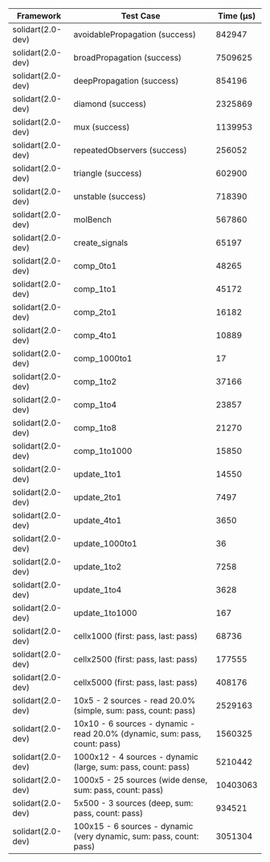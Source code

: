 | Framework | Test Case | Time (μs) |
| --- | --- | --- |
| solidart(2.0-dev) | avoidablePropagation (success) | 842947 |
| solidart(2.0-dev) | broadPropagation (success) | 7509625 |
| solidart(2.0-dev) | deepPropagation (success) | 854196 |
| solidart(2.0-dev) | diamond (success) | 2325869 |
| solidart(2.0-dev) | mux (success) | 1139953 |
| solidart(2.0-dev) | repeatedObservers (success) | 256052 |
| solidart(2.0-dev) | triangle (success) | 602900 |
| solidart(2.0-dev) | unstable (success) | 718390 |
| solidart(2.0-dev) | molBench | 567860 |
| solidart(2.0-dev) | create_signals | 65197 |
| solidart(2.0-dev) | comp_0to1 | 48265 |
| solidart(2.0-dev) | comp_1to1 | 45172 |
| solidart(2.0-dev) | comp_2to1 | 16182 |
| solidart(2.0-dev) | comp_4to1 | 10889 |
| solidart(2.0-dev) | comp_1000to1 | 17 |
| solidart(2.0-dev) | comp_1to2 | 37166 |
| solidart(2.0-dev) | comp_1to4 | 23857 |
| solidart(2.0-dev) | comp_1to8 | 21270 |
| solidart(2.0-dev) | comp_1to1000 | 15850 |
| solidart(2.0-dev) | update_1to1 | 14550 |
| solidart(2.0-dev) | update_2to1 | 7497 |
| solidart(2.0-dev) | update_4to1 | 3650 |
| solidart(2.0-dev) | update_1000to1 | 36 |
| solidart(2.0-dev) | update_1to2 | 7258 |
| solidart(2.0-dev) | update_1to4 | 3628 |
| solidart(2.0-dev) | update_1to1000 | 167 |
| solidart(2.0-dev) | cellx1000 (first: pass, last: pass) | 68736 |
| solidart(2.0-dev) | cellx2500 (first: pass, last: pass) | 177555 |
| solidart(2.0-dev) | cellx5000 (first: pass, last: pass) | 408176 |
| solidart(2.0-dev) | 10x5 - 2 sources - read 20.0% (simple, sum: pass, count: pass) | 2529163 |
| solidart(2.0-dev) | 10x10 - 6 sources - dynamic - read 20.0% (dynamic, sum: pass, count: pass) | 1560325 |
| solidart(2.0-dev) | 1000x12 - 4 sources - dynamic (large, sum: pass, count: pass) | 5210442 |
| solidart(2.0-dev) | 1000x5 - 25 sources (wide dense, sum: pass, count: pass) | 10403063 |
| solidart(2.0-dev) | 5x500 - 3 sources (deep, sum: pass, count: pass) | 934521 |
| solidart(2.0-dev) | 100x15 - 6 sources - dynamic (very dynamic, sum: pass, count: pass) | 3051304 |
